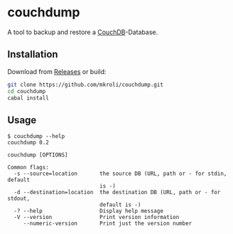 # couchdump
A tool to backup and restore a [CouchDB]-Database.

## Installation
Download from [Releases](https://github.com/mkroli/couchdump/releases) or build:
```bash
git clone https://github.com/mkroli/couchdump.git
cd couchdump
cabal install
```

## Usage
```
$ couchdump --help
couchdump 0.2

couchdump [OPTIONS]

Common flags:
  -s --source=location       the source DB (URL, path or - for stdin, default
                             is -)
  -d --destination=location  the destination DB (URL, path or - for stdout,
                             default is -)
  -? --help                  Display help message
  -V --version               Print version information
     --numeric-version       Print just the version number
```

[CouchDB]:http://couchdb.apache.org/
